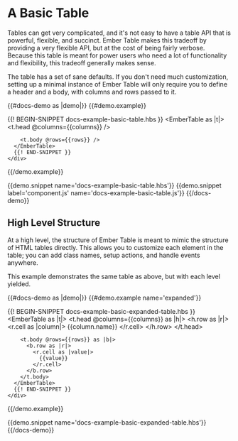 # A Basic Table

Tables can get very complicated, and it's not easy to have a table API that is
powerful, flexible, and succinct. Ember Table makes this tradeoff by providing a
very flexible API, but at the cost of being fairly verbose. Because this table
is meant for power users who need a lot of functionality and flexibility, this
tradeoff generally makes sense.

The table has a set of sane defaults. If you don't need much customization,
setting up a minimal instance of Ember Table will only require you to define a
header and a body, with columns and rows passed to it.

{{#docs-demo as |demo|}}
  {{#demo.example}}
    <div class="demo-container">
      {{! BEGIN-SNIPPET docs-example-basic-table.hbs }}
      <EmberTable as |t|>
        <t.head @columns={{columns}} />

        <t.body @rows={{rows}} />
      </EmberTable>
      {{! END-SNIPPET }}
    </div>
  {{/demo.example}}

  {{demo.snippet name='docs-example-basic-table.hbs'}}
  {{demo.snippet label='component.js' name='docs-example-basic-table.js'}}
{{/docs-demo}}

## High Level Structure

At a high level, the structure of Ember Table is meant to mimic the structure of
HTML tables directly. This allows you to customize each element in the table;
you can add class names, setup actions, and handle events anywhere.

This example demonstrates the same table as above, but with each level yielded.

{{#docs-demo as |demo|}}
  {{#demo.example name='expanded'}}
    <div class="demo-container">
      {{! BEGIN-SNIPPET docs-example-basic-expanded-table.hbs }}
      <EmberTable as |t|>
        <t.head @columns={{columns}} as |h|>
          <h.row as |r|>
            <r.cell as |column|>
              {{column.name}}
            </r.cell>
          </h.row>
        </t.head>

        <t.body @rows={{rows}} as |b|>
          <b.row as |r|>
            <r.cell as |value|>
              {{value}}
            </r.cell>
          </b.row>
        </t.body>
      </EmberTable>
      {{! END-SNIPPET }}
    </div>
  {{/demo.example}}

  {{demo.snippet name='docs-example-basic-expanded-table.hbs'}}
{{/docs-demo}}
